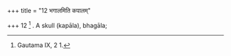 +++
title = "12 भगालमिति कपालम्"

+++
12 [^5] . A skull (kapāla), bhagāla;


[^5]:  Gautama IX, 2 1.


